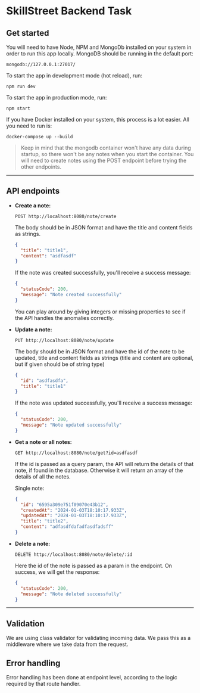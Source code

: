 # SkillStreet Backend Task

## Get started

You will need to have Node, NPM and MongoDb installed on your system in order to run this app locally. MongoDB should be running in the default port:

`mongodb://127.0.0.1:27017/`

To start the app in development mode (hot reload), run:

`npm run dev`

To start the app in production mode, run:

`npm start`

If you have Docker installed on your system, this process is a lot easier. All you need to run is:

`docker-compose up --build`

> Keep in mind that the mongodb container won't have any data during startup, so there won't be any notes when you start the container. You will need to create notes using the POST endpoint before trying the other endpoints.

---

## API endpoints

- **Create a note:**

  ```
  POST http://localhost:8080/note/create
  ```

  The body should be in JSON format and have the title and content fields as strings.

  ```json
  {
    "title": "title1",
    "content": "asdfasdf"
  }
  ```

  If the note was created successfully, you'll receive a success message:

  ```json
  {
    "statusCode": 200,
    "message": "Note created successfully"
  }
  ```

  You can play around by giving integers or missing properties to see if the API handles the anomalies correctly.

- **Update a note:**

  ```
  PUT http://localhost:8080/note/update
  ```

  The body should be in JSON format and have the id of the note to be updated, title and content fields as strings (title and content are optional, but if given should be of string type)

  ```json
  {
    "id": "asdfasdfa",
    "title": "title1"
  }
  ```

  If the note was updated successfully, you'll receive a success message:

  ```json
  {
    "statusCode": 200,
    "message": "Note updated successfully"
  }
  ```

- **Get a note or all notes:**

  ```
  GET http://localhost:8080/note/get?id=asdfasdf
  ```

  If the id is passed as a query param, the API will return the details of that note, if found in the database. Otherwise it will return an array of the details of all the notes.

  Single note:

  ```json
  {
    "id": "6595a309e751f09070e43b12",
    "createdAt": "2024-01-03T18:10:17.933Z",
    "updatedAt": "2024-01-03T18:10:17.933Z",
    "title": "title2",
    "content": "adfasdfdafadfasdfadsff"
  }
  ```

- **Delete a note:**

  ```
  DELETE http://localhost:8080/note/delete/:id
  ```

  Here the id of the note is passed as a param in the endpoint. On success, we will get the response:

  ```json
  {
    "statusCode": 200,
    "message": "Note deleted successfully"
  }
  ```

---

## Validation

We are using class validator for validating incoming data. We pass this as a middleware where we take data from the request.

## Error handling

Error handling has been done at endpoint level, according to the logic required by that route handler.
